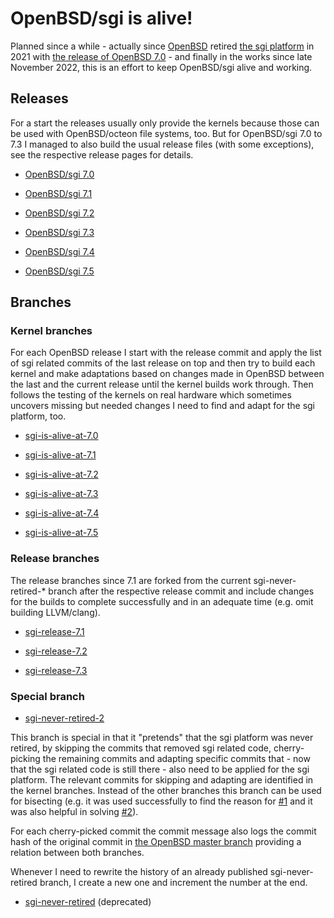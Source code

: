 # OpenBSD/sgi is alive! #

Planned since a while - actually since [OpenBSD](https://www.openbsd.org/) retired [the sgi platform](https://www.openbsd.org/sgi.html) in 2021 with [the release of OpenBSD 7.0](https://www.openbsd.org/70.html) - and finally in the works since late November 2022, this is an effort to keep OpenBSD/sgi alive and working.

## Releases ##

For a start the releases usually only provide the kernels because those can be used with OpenBSD/octeon file systems, too. But for OpenBSD/sgi 7.0 to 7.3 I managed to also build the usual release files (with some exceptions), see the respective release pages for details.

* [OpenBSD/sgi 7.0](https://github.com/the-machine-hall/openbsd-src/releases/tag/openbsd.70.sgi)

* [OpenBSD/sgi 7.1](https://github.com/the-machine-hall/openbsd-src/releases/tag/openbsd.71.sgi)

* [OpenBSD/sgi 7.2](https://github.com/the-machine-hall/openbsd-src/releases/tag/openbsd.72.sgi)

* [OpenBSD/sgi 7.3](https://github.com/the-machine-hall/openbsd-src/releases/tag/openbsd.73.sgi)

* [OpenBSD/sgi 7.4](https://github.com/the-machine-hall/openbsd-src/releases/tag/openbsd.74.sgi)

* [OpenBSD/sgi 7.5](https://github.com/the-machine-hall/openbsd-src/releases/tag/openbsd.75.sgi)

## Branches ##

### Kernel branches ###

For each OpenBSD release I start with the release commit and apply the list of sgi related commits of the last release on top and then try to build each kernel and make adaptations based on changes made in OpenBSD between the last and the current release until the kernel builds work through. Then follows the testing of the kernels on real hardware which sometimes uncovers missing but needed changes I need to find and adapt for the sgi platform, too.

* [sgi-is-alive-at-7.0](https://github.com/the-machine-hall/openbsd-src/tree/sgi-is-alive-at-7.0)

* [sgi-is-alive-at-7.1](https://github.com/the-machine-hall/openbsd-src/tree/sgi-is-alive-at-7.1)

* [sgi-is-alive-at-7.2](https://github.com/the-machine-hall/openbsd-src/tree/sgi-is-alive-at-7.2)

* [sgi-is-alive-at-7.3](https://github.com/the-machine-hall/openbsd-src/tree/sgi-is-alive-at-7.3)

* [sgi-is-alive-at-7.4](https://github.com/the-machine-hall/openbsd-src/tree/sgi-is-alive-at-7.4)

* [sgi-is-alive-at-7.5](https://github.com/the-machine-hall/openbsd-src/tree/sgi-is-alive-at-7.5)

### Release branches ###

The release branches since 7.1 are forked from the current sgi-never-retired-* branch after the respective release commit and include changes for the builds to complete successfully and in an adequate time (e.g. omit building LLVM/clang).

* [sgi-release-7.1](https://github.com/the-machine-hall/openbsd-src/tree/sgi-release-7.1)

* [sgi-release-7.2](https://github.com/the-machine-hall/openbsd-src/tree/sgi-release-7.2)

* [sgi-release-7.3](https://github.com/the-machine-hall/openbsd-src/tree/sgi-release-7.3)

### Special branch ###

* [sgi-never-retired-2](https://github.com/the-machine-hall/openbsd-src/tree/sgi-never-retired-2)

This branch is special in that it "pretends" that the sgi platform was never retired, by skipping the commits that removed sgi related code, cherry-picking the remaining commits and adapting specific commits that - now that the sgi related code is still there - also need to be applied for the sgi platform. The relevant commits for skipping and adapting are identified in the kernel branches. Instead of the other branches this branch can be used for bisecting (e.g. it was used successfully to find the reason for [#1](https://github.com/the-machine-hall/openbsd-src/issues/1) and it was also helpful in solving [#2](https://github.com/the-machine-hall/openbsd-src/issues/2)).

For each cherry-picked commit the commit message also logs the commit hash of the original commit in [the OpenBSD master branch](https://github.com/openbsd/src/tree/master/) providing a relation between both branches.

Whenever I need to rewrite the history of an already published sgi-never-retired branch, I create a new one and increment the number at the end.

* [sgi-never-retired](https://github.com/the-machine-hall/openbsd-src/tree/sgi-never-retired) (deprecated)
